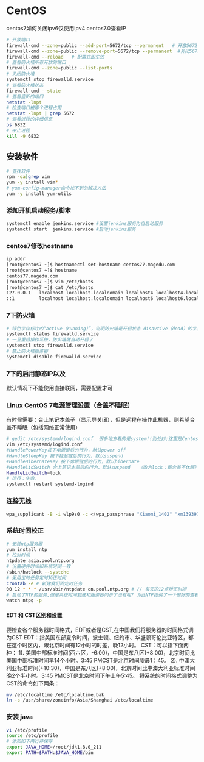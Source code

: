 # CentOS
<!-- @author DHJT 2019-02-27 -->

centos7如何关闭ipv6仅使用ipv4
centos7.0查看IP

```sh
# 开放端口
firewall-cmd --zone=public --add-port=5672/tcp --permanent   # 开放5672端口
firewall-cmd --zone=public --remove-port=5672/tcp --permanent  #关闭5672端口
firewall-cmd --reload   # 配置立即生效
# 查看防火墙所有开放的端口
firewall-cmd --zone=public --list-ports
# 关闭防火墙
systemctl stop firewalld.service
# 查看防火墙状态
firewall-cmd --state
# 查看监听的端口
netstat -lnpt
# 检查端口被哪个进程占用
netstat -lnpt | grep 5672
# 查看进程的详细信息
ps 6832
# 中止进程
kill -9 6832
```

## 安装软件
```sh
# 查找软件
rpm -qa|grep vim
yum -y install vim*
# yum-config-manager命令找不到的解决方法
yum -y install yum-utils
```

### 添加开机启动服务/脚本
```sh
systemctl enable jenkins.service #设置jenkins服务为自启动服务
systemctl start  jenkins.service #启动jenkins服务
```

### centos7修改hostname
```sh
ip addr
[root@centos7 ~]$ hostnamectl set-hostname centos77.magedu.com             # 使用这个命令会立即生效且重启也生效
[root@centos7 ~]$ hostname                                                 # 查看下
centos77.magedu.com
[root@centos7 ~]$ vim /etc/hosts                                           # 编辑下hosts文件， 给127.0.0.1添加hostname
[root@centos7 ~]$ cat /etc/hosts                                           # 检查
127.0.0.1   localhost localhost.localdomain localhost4 localhost4.localdomain4 centos77.magedu.com
::1         localhost localhost.localdomain localhost6 localhost6.localdomain6
```

### 7下防火墙
```sh
# 绿色字样标注的“active（running）”，说明防火墙是开启状态 disavtive（dead）的字样，说明防火墙已经关闭
systemctl status firewalld.service
# 一旦重启操作系统，防火墙就自动开启了
systemctl stop firewalld.service
# 禁止防火墙服务器
systemctl disable firewalld.service
```

### 7下的启用静态IP以及

默认情况下不能使用直接联网，需要配置才可

### Linux CentOS 7电源管理设置（合盖不睡眠）

有时候需要：合上笔记本盖子（显示屏关闭），但是远程在操作此机器，则希望合盖不睡眠（包括网络正常使用）
```sh
# gedit /etc/systemd/logind.conf  很多地方看的是system!!到处抄;这里是Centos7.2!在systemd目录!!!
vim /etc/systemd/logind.conf
#HandlePowerKey按下电源键后的行为，默认power off
#HandleSleepKey 按下挂起键后的行为，默认suspend
#HandleHibernateKey 按下休眠键后的行为，默认hibernate
#HandleLidSwitch 合上笔记本盖后的行为，默认suspend   （改为lock；即合盖不休眠）在原文件中，还要去掉前面的#
HandleLidSwitch=lock
# 运行：生效。
systemctl restart systemd-logind
```

### 连接无线
```sh
wpa_supplicant -B -i wlp9s0 -c <(wpa_passphrase "Xiaomi_1402" "xm13939761503")
```

### 系统时间校正
```sh
# 安装ntp服务器
yum install ntp
# 校对时间
ntpdate asia.pool.ntp.org
# 设置硬件时间和系统时间一致
/sbin/hwclock --systohc
# 采用定时任务定时矫正时间
crontab -e # 新建我们的定时任务
00 12 * * * /usr/sbin/ntpdate cn.pool.ntp.org # // 每天的12点矫正时间
# 启动了NTP的服务,但是系统时间到底和服务器同步了没有呢? 为此NTP提供了一个很好的查看工具: ntpq (NTP query)
watch ntpq -p
```

#### EDT 和 CST区别和设置
要检查各个服务器时间格式，EDT或者是CST,在中国我们将服务器的时间格式调为CST
EDT：指美国东部夏令时间，波士顿、纽约市、华盛顿哥伦比亚特区，都在这个时区内，跟北京时间有12小时的时差，晚12小时。
CST：可以指下面两种：
1). 美国中部标准时间(西六区，-6:00)，中国是东八区(+8:00)，北京时间比美国中部标准时间早14个小时。3:45 PMCST是北京时间凌晨1：45。
2). 中澳大利亚标准时间(+10:30)，中国是东八区(+8:00)，北京时间比中澳大利亚标准时间晚2个半小时。3:45 PMCST是北京时间下午上午5:45。
将系统的时间格式调整为CST的命令如下两条：
```sh
mv /etc/localtime /etc/localtime.bak
ln -s /usr/share/zoneinfo/Asia/Shanghai /etc/localtime
```

### 安装 java
```sh
vi /etc/profile
source /etc/profile
# 添加如下两行并保存
export JAVA_HOME=/root/jdk1.8.0_211
export PATH=$PATH:$JAVA_HOME/bin
```

[1]: https://blog.csdn.net/xiaoyu19910321/article/details/78504400 'CentOS 7如何连接无线网络'
[2]: https://www.cnblogs.com/startcentos/p/6147444.html '【centos7】添加开机启动服务/脚本'
[3]: https://blog.csdn.net/qq_36582604/article/details/80526287 'CentOS7安装MySQL（完整版）'
